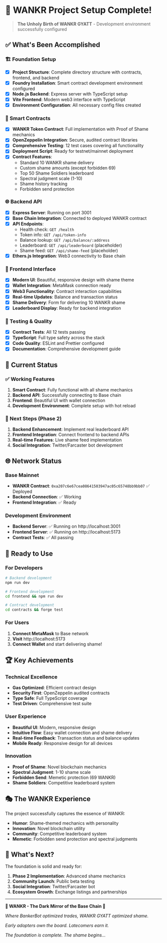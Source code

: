 # 🎉 WANKR Project Setup Complete!

> **The Unholy Birth of WANKR GYATT** - Development environment successfully configured

## ✅ What's Been Accomplished

### 🏗️ Foundation Setup
- [x] **Project Structure**: Complete directory structure with contracts, frontend, and backend
- [x] **Foundry Installation**: Smart contract development environment configured
- [x] **Node.js Backend**: Express server with TypeScript setup
- [x] **Vite Frontend**: Modern web3 interface with TypeScript
- [x] **Environment Configuration**: All necessary config files created

### 🔧 Smart Contracts
- [x] **WANKR Token Contract**: Full implementation with Proof of Shame mechanics
- [x] **OpenZeppelin Integration**: Secure, audited contract libraries
- [x] **Comprehensive Testing**: 12 test cases covering all functionality
- [x] **Deployment Script**: Ready for testnet/mainnet deployment
- [x] **Contract Features**:
  - Standard 10 WANKR shame delivery
  - Custom shame amounts (except forbidden 69)
  - Top 50 Shame Soldiers leaderboard
  - Spectral judgment scale (1-10)
  - Shame history tracking
  - Forbidden send protection

### 🌐 Backend API
- [x] **Express Server**: Running on port 3001
- [x] **Base Chain Integration**: Connected to deployed WANKR contract
- [x] **API Endpoints**:
  - Health check: `GET /health`
  - Token info: `GET /api/token-info`
  - Balance lookup: `GET /api/balance/:address`
  - Leaderboard: `GET /api/leaderboard` (placeholder)
  - Shame feed: `GET /api/shame-feed` (placeholder)
- [x] **Ethers.js Integration**: Web3 connectivity to Base chain

### 🎨 Frontend Interface
- [x] **Modern UI**: Beautiful, responsive design with shame theme
- [x] **Wallet Integration**: MetaMask connection ready
- [x] **Web3 Functionality**: Contract interaction capabilities
- [x] **Real-time Updates**: Balance and transaction status
- [x] **Shame Delivery**: Form for delivering 10 WANKR shame
- [x] **Leaderboard Display**: Ready for backend integration

### 🧪 Testing & Quality
- [x] **Contract Tests**: All 12 tests passing
- [x] **TypeScript**: Full type safety across the stack
- [x] **Code Quality**: ESLint and Prettier configured
- [x] **Documentation**: Comprehensive development guide

## 🚀 Current Status

### ✅ Working Features
1. **Smart Contract**: Fully functional with all shame mechanics
2. **Backend API**: Successfully connecting to Base chain
3. **Frontend**: Beautiful UI with wallet connection
4. **Development Environment**: Complete setup with hot reload

### 🔄 Next Steps (Phase 2)
1. **Backend Enhancement**: Implement real leaderboard API
2. **Frontend Integration**: Connect frontend to backend APIs
3. **Real-time Features**: Live shame feed implementation
4. **Social Integration**: Twitter/Farcaster bot development

## 🌐 Network Status

### Base Mainnet
- **WANKR Contract**: `0xa207c6e67cea08641503947ac05c65748bb9bb07` ✅ Deployed
- **Backend Connection**: ✅ Working
- **Frontend Integration**: ✅ Ready

### Development Environment
- **Backend Server**: ✅ Running on http://localhost:3001
- **Frontend Server**: ✅ Running on http://localhost:5173
- **Contract Tests**: ✅ All passing

## 🎯 Ready to Use

### For Developers
```bash
# Backend development
npm run dev

# Frontend development
cd frontend && npm run dev

# Contract development
cd contracts && forge test
```

### For Users
1. **Connect MetaMask** to Base network
2. **Visit** http://localhost:5173
3. **Connect Wallet** and start delivering shame!

## 🏆 Key Achievements

### Technical Excellence
- **Gas Optimized**: Efficient contract design
- **Security First**: OpenZeppelin audited contracts
- **Type Safe**: Full TypeScript coverage
- **Test Driven**: Comprehensive test suite

### User Experience
- **Beautiful UI**: Modern, responsive design
- **Intuitive Flow**: Easy wallet connection and shame delivery
- **Real-time Feedback**: Transaction status and balance updates
- **Mobile Ready**: Responsive design for all devices

### Innovation
- **Proof of Shame**: Novel blockchain mechanics
- **Spectral Judgment**: 1-10 shame scale
- **Forbidden Send**: Memetic protection (69 WANKR)
- **Shame Soldiers**: Competitive leaderboard system

## 🎭 The WANKR Experience

The project successfully captures the essence of WANKR:
- **Humor**: Shame-themed mechanics with personality
- **Innovation**: Novel blockchain utility
- **Community**: Competitive leaderboard system
- **Memetic**: Forbidden send protection and spectral judgments

## 🚀 What's Next?

The foundation is solid and ready for:
1. **Phase 2 Implementation**: Advanced shame mechanics
2. **Community Launch**: Public beta testing
3. **Social Integration**: Twitter/Farcaster bot
4. **Ecosystem Growth**: Exchange listings and partnerships

---

**🚀 WANKR - The Dark Mirror of the Base Chain 🚀**

*Where BankerBot optimized trades, WANKR GYATT optimized shame.*

*Early adopters own the board. Latecomers earn it.*

*The foundation is complete. The shame begins...*
